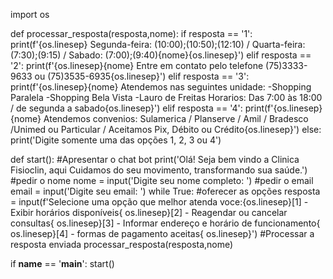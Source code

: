 import os

def processar_resposta(resposta,nome):
    if resposta == '1':
        print(f'{os.linesep} Segunda-feira: (10:00);(10:50);(12:10) / Quarta-feira: (7:30);(9:15) / Sabado: (7:00);(9:40){nome}{os.linesep}')
    elif resposta == '2':
        print(f'{os.linesep}{nome} Entre em contato pelo telefone (75)3333-9633 ou (75)3535-6935{os.linesep}')
    elif resposta == '3':
        print(f'{os.linesep}{nome} Atendemos nas seguintes unidade: -Shopping Paralela -Shopping Bela Vista -Lauro de Freitas Horarios: Das 7:00 às 18:00 / de segunda a sabado{os.linesep}')
    elif resposta == '4':
        print(f'{os.linesep}{nome} Atendemos convenios: Sulamerica / Planserve / Amil / Bradesco /Unimed ou Particular / Aceitamos Pix, Débito ou Crédito{os.linesep}')
    else:
        print('Digite somente uma das opções 1, 2, 3 ou 4')


def start():
    #Apresentar o chat bot
    print('Olá! Seja bem vindo a Clinica Fisioclin, aqui Cuidamos do seu movimento, transformando sua saúde.')
    #pedir o nome
    nome = input('Digite seu nome completo:   ')
    #pedir o email
    email = input('Digite seu email:   ')
    while True:
        #oferecer as opções
        resposta = input(f'Selecione uma opção que melhor atenda voce:{os.linesep}[1] - Exibir horários disponíveis{
                    os.linesep}[2] - Reagendar ou cancelar consultas{
                    os.linesep}[3] - Informar endereço e horário de funcionamento{
                    os.linesep}[4] - formas de pagamento aceitas{
                    os.linesep}') 
    #Processar a resposta enviada
        processar_resposta(resposta,nome)

if __name__ == '__main__':
    start()
